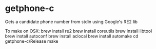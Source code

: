 # getphone-c
Gets a candidate phone number from stdin using Google's RE2 lib

To make on OSX:
brew install re2
brew install coreutils
brew install libtool
brew install autoconf
brew install aclocal
brew install automake
cd getphone-c/Release
make
